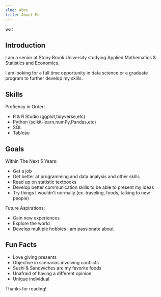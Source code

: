 ```yaml
---
slug: abou
title: About Me
---
```

wat
## Introduction
I am a senior at Stony Brook University studying Applied Mathematics & Statistics and Economics.

I am looking for a full time opportunity in data science or a graduate program to further develop my skills.

## Skills

Profiency in Order:

* R & R Studio (ggplot,tidyverse,etc)
* Python (scikit-learn,numPy,Pandas,etc)
* SQL
* Tableau

## Goals

Within The Next 5 Years:
* Get a job
* Get better at programming and data analysis and other skills
* Read up on statistic textbooks
* Develop better communication skills to be able to present my ideas
* Try things I wouldn't normally (ex. traveling, foods, talking to new people)

Future Aspirations:

* Gain new experiences
* Explore the world
* Develop multiple hobbies I am passionate about

## Fun Facts

* Love giving presents
* Objective in scenarios involving conflicts
* Sushi & Sandwiches are my favorite foods
* Unafraid of having a different opinion
* Unique individual

Thanks for reading!
